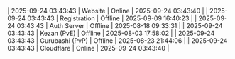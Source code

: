 | 2025-09-24 03:43:43 | Website | Online | 2025-09-24 03:43:40 |
| 2025-09-24 03:43:43 | Registration | Offline | 2025-09-09 16:40:23 |
| 2025-09-24 03:43:43 | Auth Server | Offline | 2025-08-18 09:33:31 |
| 2025-09-24 03:43:43 | Kezan (PvE) | Offline | 2025-08-03 17:58:02 |
| 2025-09-24 03:43:43 | Gurubashi (PvP) | Offline | 2025-08-23 21:44:06 |
| 2025-09-24 03:43:43 | Cloudflare | Online | 2025-09-24 03:43:40 |
